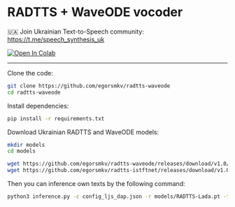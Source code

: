 # RADTTS + WaveODE vocoder

🇺🇦 Join Ukrainian Text-to-Speech community: https://t.me/speech_synthesis_uk

<a target="_blank" href="https://colab.research.google.com/drive/116S9IgTV4hqU1jjeuq35jrz3dLSolWqr?usp=sharing">
  <img src="https://colab.research.google.com/assets/colab-badge.svg" alt="Open In Colab"/>
</a>

---

Clone the code:

```bash
git clone https://github.com/egorsmkv/radtts-waveode
cd radtts-waveode
```

Install dependencies:

```bash
pip install -r requirements.txt
```

Download Ukrainian RADTTS and WaveODE models:

```bash
mkdir models
cd models

wget https://github.com/egorsmkv/radtts-waveode/releases/download/v1.0/M_40.pth
wget https://github.com/egorsmkv/radtts-istftnet/releases/download/v1.0/RADTTS-Lada.pt
```

Then you can inference own texts by the following command:

```bash
python3 inference.py -c config_ljs_dap.json -r models/RADTTS-Lada.pt -t test_sentences.txt --vocoder_path models/hifi_vocoder.pt --vocoder_config_path models/hifi_config.json -o results/
```
